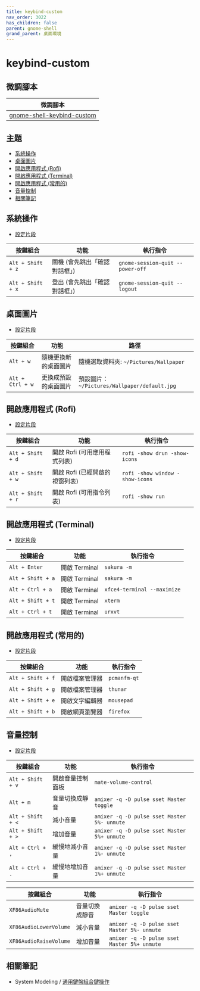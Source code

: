 ```yaml
---
title: keybind-custom
nav_order: 3022
has_children: false
parent: gnome-shell
grand_parent: 桌面環境
---
```



# keybind-custom


## 微調腳本

| 微調腳本 |
| --- |
| [gnome-shell-keybind-custom](https://github.com/samwhelp/note-about-ubuntu/tree/gh-pages/_demo/adjustment/de/gnome-shell/part/gnome-shell-keybind-custom) |


## 主題

* [系統操作](#系統操作)
* [桌面圖片](#桌面圖片)
* [開啟應用程式 (Rofi)](#開啟應用程式-rofi)
* [開啟應用程式 (Terminal)](#開啟應用程式-terminal)
* [開啟應用程式 (常用的)](#開啟應用程式-常用的)
* [音量控制](#音量控制)
* [相關筆記](#相關筆記)


## 系統操作

* [設定片段](https://github.com/samwhelp/note-about-ubuntu/blob/gh-pages/_demo/adjustment/de/gnome-shell/part/gnome-shell-keybind-custom/config-install.sh#L98)

| 按鍵組合          | 功能                           | 執行指令                            |
| ----------------- | ------------------------------ | ----------------------------------- |
| `Alt + Shift + z` | 關機 (會先跳出「確認對話框」)  | `gnome-session-quit --power-off` |
| `Alt + Shift + x` | 登出 (會先跳出「確認對話框」)  | `gnome-session-quit --logout`    |


## 桌面圖片

* [設定片段](https://github.com/samwhelp/note-about-ubuntu/blob/gh-pages/_demo/adjustment/de/gnome-shell/part/gnome-shell-keybind-custom/config-install.sh#L75)

| 按鍵組合         | 功能                 | 路徑                                          |
| ---------------- | -------------------- | --------------------------------------------- |
| `Alt + w`        | 隨機更換新的桌面圖片 | 隨機選取資料夾: `~/Pictures/Wallpaper`        |
| `Alt + Ctrl + w` | 更換成預設的桌面圖片 | 預設圖片： `~/Pictures/Wallpaper/default.jpg` |


## 開啟應用程式 (Rofi)

* [設定片段](https://github.com/samwhelp/note-about-ubuntu/blob/gh-pages/_demo/adjustment/de/gnome-shell/part/gnome-shell-keybind-custom/config-install.sh#L98)

| 按鍵組合          | 功能                           | 執行指令                        |
| ----------------- | ------------------------------ | ------------------------------- |
| `Alt + Shift + d` | 開啟 Rofi (可用應用程式列表)   | `rofi -show drun -show-icons`   |
| `Alt + Shift + w` | 開啟 Rofi (已經開啟的視窗列表) | `rofi -show window -show-icons` |
| `Alt + Shift + r` | 開啟 Rofi (可用指令列表)       | `rofi -show run`                |


## 開啟應用程式 (Terminal)

* [設定片段](https://github.com/samwhelp/note-about-ubuntu/blob/gh-pages/_demo/adjustment/de/gnome-shell/part/gnome-shell-keybind-custom/config-install.sh#L118)

| 按鍵組合          | 功能         | 執行指令                     |
| ----------------- | ------------- | --------------------------- |
| `Alt + Enter`     | 開啟 Terminal | `sakura -m`                 |
| `Alt + Shift + a` | 開啟 Terminal | `sakura -m`                 |
| `Alt + Ctrl + a`  | 開啟 Terminal | `xfce4-terminal --maximize` |
| `Alt + Shift + t` | 開啟 Terminal | `xterm`                     |
| `Alt + Ctrl + t`  | 開啟 Terminal | `urxvt`                     |


## 開啟應用程式 (常用的)

* [設定片段](https://github.com/samwhelp/note-about-ubuntu/blob/gh-pages/_demo/adjustment/de/gnome-shell/part/gnome-shell-keybind-custom/config-install.sh#L146)

| 按鍵組合          | 功能           | 執行指令     |
| ----------------- | -------------- | ------------ |
| `Alt + Shift + f` | 開啟檔案管理器 | `pcmanfm-qt` |
| `Alt + Shift + g` | 開啟檔案管理器 | `thunar`     |
| `Alt + Shift + e` | 開啟文字編輯器 | `mousepad`   |
| `Alt + Shift + b` | 開啟網頁瀏覽器 | `firefox`    |


## 音量控制

* [設定片段](https://github.com/samwhelp/note-about-ubuntu/blob/gh-pages/_demo/adjustment/de/gnome-shell/part/gnome-shell-keybind-custom/config-install.sh#L168)

| 按鍵組合          | 功能             | 執行指令                                    |
| ----------------- | ---------------- | ------------------------------------------- |
| `Alt + Shift + v` | 開啟音量控制面板 | `mate-volume-control`                       |
| `Alt + m`         | 音量切換成靜音   | `amixer -q -D pulse sset Master toggle`     |
| `Alt + Shift + <` | 減小音量         | `amixer -q -D pulse sset Master 5%- unmute` |
| `Alt + Shift + >` | 增加音量         | `amixer -q -D pulse sset Master 5%+ unmute` |
| `Alt + Ctrl + ,`  | 緩慢地減小音量   | `amixer -q -D pulse sset Master 1%- unmute` |
| `Alt + Ctrl + .`  | 緩慢地增加音量   | `amixer -q -D pulse sset Master 1%+ unmute` |


| 按鍵組合               | 功能           | 執行指令                                    |
| ---------------------- | -------------- | ------------------------------------------- |
| `XF86AudioMute`        | 音量切換成靜音 | `amixer -q -D pulse sset Master toggle`     |
| `XF86AudioLowerVolume` | 減小音量       | `amixer -q -D pulse sset Master 5%- unmute` |
| `XF86AudioRaiseVolume` | 增加音量       | `amixer -q -D pulse sset Master 5%+ unmute` |


## 相關筆記

* System Modeling / [通用鍵盤組合鍵操作](https://samwhelp.github.io/system-modeling/read/zh_tw/spec-keybind-common)
